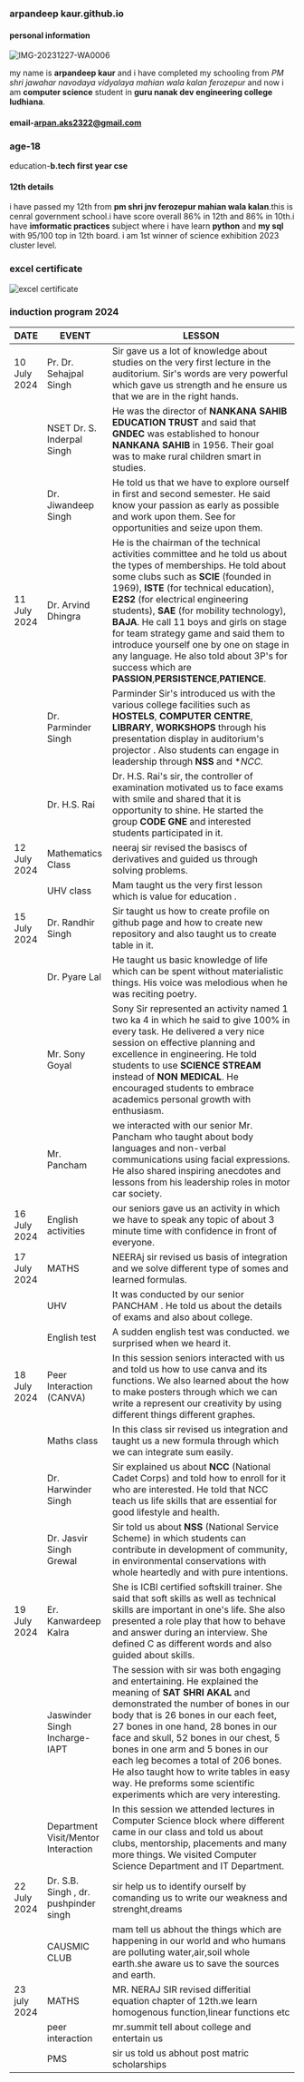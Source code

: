 ### arpandeep kaur.github.io
#### personal information
![IMG-20231227-WA0006](https://github.com/user-attachments/assets/c86f2236-7099-476e-a33c-d20e6355e7e2)

my name is **arpandeep kaur** and i have completed my schooling from *PM shri jawahar navodaya vidyalaya mahian wala kalan ferozepur* and now i am **computer science** student in **guru nanak dev engineering college ludhiana**.
#### email-**arpan.aks2322@gmail.com**
### age-**18**
education-**b.tech first year cse**
#### 12th details 
i have passed my 12th from **pm shri jnv ferozepur mahian wala kalan**.this is cenral government school.i have score overall 86% in 12th and 86% in 10th.i have **imformatic practices** subject where i have learn **python** and **my sql** with 95/100 top in 12th board. i am 1st winner of science exhibition 2023 cluster level.
### excel certificate
![excel certificate](https://github.com/user-attachments/assets/62ce6654-7441-46e8-abde-51cd417be9aa)
### induction program 2024
| DATE | EVENT | LESSON|
| ----------- | ------------ | ----------- |
| 10 July 2024 | Pr. Dr. Sehajpal Singh | Sir gave us a lot of knowledge about studies on the very first lecture in the auditorium. Sir's words are very powerful which gave us strength and he ensure us that we are in the right hands.|
|               | NSET Dr. S. Inderpal Singh | He was the director of **NANKANA SAHIB EDUCATION TRUST** and said that **GNDEC** was established to honour **NANKANA SAHIB** in 1956. Their goal was to make rural children smart in studies.|
|               | Dr. Jiwandeep Singh | He told us that we have to explore ourself in first and second semester. He said know your passion as early as possible and work upon them. See for opportunities and seize upon them.|
| 11 July 2024 | Dr. Arvind Dhingra | He is the chairman of the technical activities committee and he told us about the types of memberships. He told about some clubs such as **SCIE** (founded in 1969), **ISTE** (for technical education), **E2S2** (for electrical engineering students), **SAE** (for mobility technology), **BAJA**. He call 11 boys and girls on stage for team strategy game and said them to introduce yourself one by one on stage in any language. He also told about 3P's for success which are **PASSION**,**PERSISTENCE**,**PATIENCE**.
|               | Dr. Parminder Singh | Parminder Sir's introduced us with the various college facilities such as **HOSTELS**, **COMPUTER CENTRE**, **LIBRARY**, **WORKSHOPS** through his presentation display in auditorium's projector . Also students can engage in leadership through **NSS** and **NCC*.|
|               | Dr. H.S. Rai | Dr. H.S. Rai's sir, the controller of examination motivated us to face exams with smile and shared that it is opportunity to shine. He started the group **CODE GNE** and interested students participated in it.|
| 12 July 2024 | Mathematics Class | neeraj sir revised the basiscs of derivatives and guided us through solving problems.|
|               | UHV class | Mam taught us the very first lesson which is value for education .|
| 15 July 2024 | Dr. Randhir Singh | Sir taught us how to create profile on github page and how to create new repository and also taught us to create table in it.|
|                  | Dr. Pyare Lal | He taught us basic knowledge of life which can be spent without materialistic things. His voice was melodious when he was reciting poetry.|
|                | Mr. Sony Goyal | Sony Sir represented an activity named 1 two ka 4 in which he said to give 100% in every task. He delivered a very nice session on effective planning and excellence in engineering. He told students to use **SCIENCE STREAM** instead of **NON MEDICAL**. He encouraged students to embrace academics personal growth with enthusiasm.|
|                | Mr. Pancham | we interacted with our senior Mr. Pancham who taught about body languages and non-verbal communications using facial expressions. He also shared inspiring anecdotes and lessons from his leadership roles in motor car society. |
| 16 July 2024 | English activities | our seniors gave us an activity in which we have to speak any topic of about 3 minute time with confidence in front of everyone.|
| 17 July 2024 | MATHS | NEERAj sir revised us basis of integration and we solve different type of somes and learned formulas.|
|              | UHV | It was conducted by our senior PANCHAM . He told us about the details of exams and also about college.|
|              | English test |  A sudden english test was conducted. we surprised when we heard it.|
| 18 July 2024 | Peer Interaction (CANVA) | In this session seniors interacted with us and told us how to use canva and its functions. We also learned about the how to make posters through which we can write a represent our creativity by using different things different graphes.|
|              | Maths class | In this class sir revised us integration and taught us a new formula through which we can integrate sum easily.|
|              | Dr. Harwinder Singh | Sir explained us about **NCC** (National Cadet Corps) and told how to enroll for it who are interested. He told that NCC teach us life skills that are essential for good lifestyle and health.|
|              | Dr. Jasvir Singh Grewal | Sir told us about **NSS** (National Service Scheme) in which students can contribute in development of community, in environmental conservations with whole heartedly and with pure intentions.|
| 19 July 2024 | Er. Kanwardeep Kalra | She is ICBI certified softskill trainer. She said that soft skills as well as technical skills are important in one's life. She also presented a role play that how to behave and answer during an interview. She defined C as different words and also guided about skills.|
|               | Jaswinder Singh Incharge- IAPT | The session with sir was both engaging and entertaining. He explained the meaning of **SAT SHRI AKAL**  and demonstrated the number of bones in our body that is 26 bones in our each feet, 27 bones in one hand, 28 bones in our face and skull, 52 bones in our chest, 5 bones in one arm and 5 bones in our each leg becomes a total of 206 bones. He also taught how to write tables in easy way. He preforms some scientific experiments which are very interesting.|
|                | Department Visit/Mentor Interaction | In this session we attended lectures in Computer Science block where different came in our class and told us about clubs, mentorship, placements and many more things. We visited Computer Science Department and IT Department.|
| 22 July 2024 | Dr. S.B. Singh , dr. pushpinder singh | sir help us to identify ourself by comanding us to write our weakness and strenght,dreams|
|              |CAUSMIC CLUB| mam tell us abhout the things which are happening in our world and who humans are polluting water,air,soil whole earth.she aware us to save the sources and earth.|
|23 july 2024|MATHS| MR. NERAJ SIR revised differitial equation chapter of 12th.we learn homogenous function,linear functions etc|
|            |peer interaction | mr.summit tell about college and entertain us |
|            | PMS | sir us told us abhout post matric scholarships |

